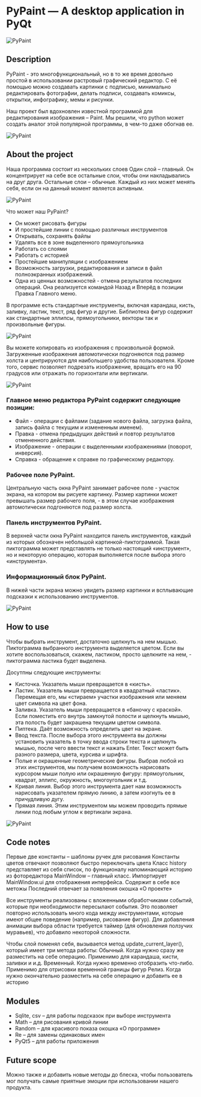 # PyPaint — A desktop application in PyQt
![PyPaint](PyPaintTitle.png)

## Description
PyPaint - это многофункциональный, но в то же время довольно простой в использовании растровый графический редактор.
С её помощью можно создавать картинки с подписью, минимально редактировать фотографии, 
делать подписи, создавать комиксы, открытки, инфографику, мемы и рисунки.

Наш проект был вдохновлен известной программой для редактирования изображения – Paint. 
Мы решили, что python может создать аналог этой популярной программы, в чем-то даже обогнав ее.

![PyPaint](Screenshots_PyPaint/Screenshot1.png)

## About the project
Наша программа состоит из нескольких слоев
Один слой – главный. Он концентрирует на себе все остальные слои, чтобы они накладывались на друг друга.
Остальные слои – обычные. Каждый из них может менять себя, если он на данный момент является активным.

![PyPaint](Screenshots_PyPaint/Screenshot2.png)

Что может наш PyPaint?
- Он может рисовать фигуры
- И простейшие линии с помощью различных инструментов
- Открывать, сохранять файлы
- Удалять все в зоне выделенного прямоугольника
- Работать со слоями
- Работать с историей
- Простейшие манипуляции с изображением
- Возможность загрузки, редактирования и записи в файл полноэкранных изображений.
- Одна из ценных возможностей - отмена результатов последних операций. Она реализуется командой Назад и Вперёд в позиции Правка Главного меню.

В программе есть стандартные инструменты, включая карандаш, кисть, заливку, ластик, текст, ряд фигур и другие.
Библиотека фигур содержит как стандартные эллипсы, прямоугольники, векторы так и произвольные фигуры.

![PyPaint](Screenshots_PyPaint/Screenshot6.png)

Вы можете копировать из изображения с произвольной формой. 
Загруженные изображения автомотически подгоняются под размер холста и центрируются для наибольшего 
удобства пользователя.
Кроме того, сервис позволяет подрезать изображение, вращать его на 90 градусов или отражать по горизонтали или вертикали.

![PyPaint](Screenshots_PyPaint/Screenshot3.png)

### Главное меню редактора PyPaint содержит следующие позиции:

* Файл - операции с файлами (задание нового файла, загрузка файла, запись файла с текущим и измененным именем).
* Правка - отмена предыдущих действий и повтор результатов отмененного действия.
* Изображение - операции с выделенными изображениями (поворот, инверсия).
* Справка - обращение к справке по графическому редактору.

### Рабочее поле PyPaint. 

Центральную часть окна PyPaint занимает рабочее поле - участок экрана, на котором вы рисуете картинку. Размер картинки может превышать размер рабочего поля, - в этом случае изображения автомотически подгоняются под размер холста.

### Панель инструментов PyPaint. 

В верхней части окна PyPaint находится панель инструментов, каждый из которых обозначен небольшой картинкой-пиктограммой. 
Такая пиктограмма может представлять не только настоящий «инструмент», но и некоторую операцию, которая выполняется после выбора этого «инструмента».

### Информационный блок PyPaint. 

В нижей части экрана можно увидеть размер картинки и всплывающие подсказки к использованию инструментов.

![PyPaint](Screenshots_PyPaint/Screenshot4.png)

## How to use

Чтобы выбрать инструмент, достаточно щелкнуть на нем мышью. Пиктограмма выбранного инструмента выделяется цветом. 
Если вы хотите воспользоваться, скажем, ластиком, просто щелкните на нем, - пиктограмма ластика будет выделена.

Досутпны следующие инструменты:
* Кисточка. Указатель мыши превращается в «кисть».
* Ластик. Указатель мыши превращается в квадратный «ластик». Перемещая его, мы «стираем» участки изображения или меняем цвет символа на цвет фона.
* Заливка. Указатель мыши превращается в «баночку с краской». Если поместить его внутрь замкнутой полости и щелкнуть мышью, эта полость будет закрашена текущим цветом символа.
* Пиптека. Даёт возможность определить цвет на экране.
* Ввод текста. После выбора этого инструмента вы должны установить указатель в точку ввода строки текста и щелкнуть мышью, после чего ввести текст и нажать Enter. Текст может быть разного размера, цвета, курсива и шрифта.
* Полые и окрашенные геометрические фигуры. Выбрав любой из этих инструментов, мы получаем возможность нарисовать курсором мыши полую или окрашенную фигуру: прямоугольник, квадрат, эллипс, окружность, многоугольник и т.д.
* Кривая линия. Выбор этого инструмента дает нам возможность нарисовать указателем прямую линию, а затем изогнуть ее в причудливую дугу.
* Прямая линия. Этим инструментом мы можем проводить прямые линии под любым углом к вертикали экрана.

![PyPaint](Screenshots_PyPaint/Screenshot5.png)

## Code notes
Первые две константы – шаблоны ручек для рисования
Константы цветов отвечают позволяют быстро переключать цвета
Класс history представляет из себя список, по функционалу напоминающий историю из фоторедактора
MainWindow – главный класс. Импортирует MainWindow.ui для отображения интерфейса. Содержит в себе все метожы
Последний отвечает за появления окошка «О проекте»

Все инструменты реализованы с вложенными обработчиками событий, которые при необходимости пересылают события. 
Это позволяет повторно использовать много кода между инструментами, 
которые имеют общее поведение (например, рисование фигур). 
Для добавления анимации выбора области требуется таймер (для обновления ползучих муравьев), 
что добавило некоторой сложности.

Чтобы слой поменял себя, вызывается метод update_current_layer(), который имеет три метода работы:
Обычный. Когда нужно сразу же разместить на себе операцию. Применимо для карандаша, кисти, заливки и и.д.
Временный. Когда нужно временно отобразить что-либо. Применимо для отрисовки временной границы фигур
Релиз. Когда нужно окончательно разместить на себе операцию и добавить ее в историю

## Modules
- Sqlite, csv – для работы подсказок при выборе инструмента
- Math – для рисования кривой линии
- Random – для красивого показа окошка «О программе»
- Re – для замены одинаковых имен
- PyQt5 – для работы приложения

## Future scope

Можно также и добавить новые методы до блеска, чтобы пользователь мог получать самые приятные эмоции при использовании нашего продукта.

